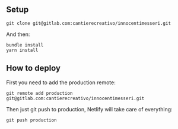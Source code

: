 ## Setup

```
git clone git@gitlab.com:cantierecreativo/innocentimesseri.git
```

And then:

```
bundle install
yarn install
```

## How to deploy

First you need to add the production remote:

```
git remote add production git@gitlab.com:cantierecreativo/innocentimesseri.git
```

Then just git push to production, Netlify will take care of everything:

```
git push production
```

